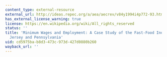 ```yaml
---
content_type: external-resource
external_url: http://ideas.repec.org/a/aea/aecrev/v84y1994i4p772-93.html
has_external_license_warning: true
license: https://en.wikipedia.org/wiki/All_rights_reserved
status: ''
title: 'Minimum Wages and Employment: A Case Study of the Fast-Food Industry in New
  Jersey and Pennsylvania'
uid: cd5975ba-b8d3-473c-973d-427d0880b260
wayback_url: ''
---
```

